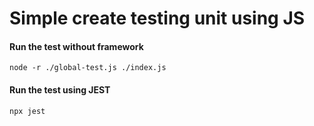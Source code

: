 # Simple create testing unit using JS

#### Run the test without framework

```
node -r ./global-test.js ./index.js
```

#### Run the test using JEST

```
npx jest
```
